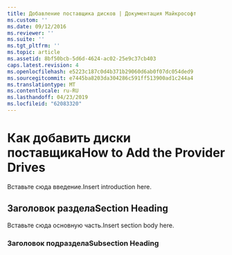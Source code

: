 ```yaml
---
title: Добавление поставщика дисков | Документация Майкрософт
ms.custom: ''
ms.date: 09/12/2016
ms.reviewer: ''
ms.suite: ''
ms.tgt_pltfrm: ''
ms.topic: article
ms.assetid: 8bf50bcb-5d6d-4624-ac02-25e9c37cb403
caps.latest.revision: 4
ms.openlocfilehash: e5223c187c0d4b371b29060d6ab0f07dc054ded9
ms.sourcegitcommit: e7445ba8203da304286c591ff513900ad1c244a4
ms.translationtype: MT
ms.contentlocale: ru-RU
ms.lasthandoff: 04/23/2019
ms.locfileid: "62083320"
---
```

# <a name="how-to-add-the-provider-drives"></a><span data-ttu-id="87e3e-102">Как добавить диски поставщика</span><span class="sxs-lookup"><span data-stu-id="87e3e-102">How to Add the Provider Drives</span></span>

<span data-ttu-id="87e3e-103">Вставьте сюда введение.</span><span class="sxs-lookup"><span data-stu-id="87e3e-103">Insert introduction here.</span></span>

## <a name="section-heading"></a><span data-ttu-id="87e3e-104">Заголовок раздела</span><span class="sxs-lookup"><span data-stu-id="87e3e-104">Section Heading</span></span>

 <span data-ttu-id="87e3e-105">Вставьте сюда основную часть.</span><span class="sxs-lookup"><span data-stu-id="87e3e-105">Insert section body here.</span></span>

### <a name="subsection-heading"></a><span data-ttu-id="87e3e-106">Заголовок подраздела</span><span class="sxs-lookup"><span data-stu-id="87e3e-106">Subsection Heading</span></span>
